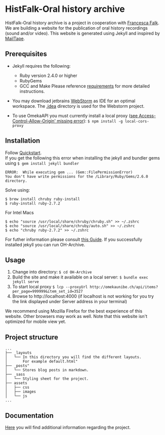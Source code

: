 # HistFalk-Oral history archive
HistFalk-Oral history archive is a project in cooperation with [Francesca Falk](https://www.hist.unibe.ch/ueber_uns/personen/falk_francesca/index_ger.html). 
We are building a website for the publication of oral history recordings (sound and/or video).
This website is generated using Jekyll and inspired by [MailTape](https://www.mailta.pe/).


## Prerequisites 
* Jekyll requires the following:
    * Ruby version 2.4.0 or higher
    * RubyGems
    * GCC and Make
Please reference [requirements](https://jekyllrb.com/docs/installation/#requirements) for more detailed instructions.

* You may download jetbrains [WebStorm](https://www.jetbrains.com/de-de/webstorm/) as IDE  for an optimal workspace. 
The [.idea](.idea) directory is used for the Webstorm project.

* To use OmekaAPI you must currently install a local proxy ([see Access-Control-Allow-Origin' missing error](doc/DocumentationOAH)):
`$ npm install -g local-cors-proxy`

## Installation
Follow [Quickstart](https://jekyllrb.com/docs/). 
<br/> 
If you get the following this error when installing the jekyll and bundler gems using
`$ gem install jekyll bundler`
```    
ERROR:  While executing gem ... (Gem::FilePermissionError) 
You don't have write permissions for the /Library/Ruby/Gems/2.6.0 directory.
```

Solve using:
``` 
$ brew install chruby ruby-install 
$ ruby-install ruby-2.7.2
```
For Intel Macs
```
$ echo "source /usr/local/share/chruby/chruby.sh" >> ~/.zshrc
$ echo "source /usr/local/share/chruby/auto.sh" >> ~/.zshrc
$ echo "chruby ruby-2.7.2" >> ~/.zshrc
```
For futher information please consult [this Guide](https://www.moncefbelyamani.com/how-to-install-xcode-homebrew-git-rvm-ruby-on-mac/?utm_source=stackoverflow).
If you successfully installed jekyll you can run OH-Archive.

## Usage
1. Change into directory: `$ cd OH-Archive`
2. Build the site and make it available on a local server: `$ bundle exec jekyll serve`
3. To start local proxy
`$ lcp --proxyUrl http://omekaunibe.ch/api/items?per_page=999999&item_set_id=3527`
4. Browse to http://localhost:4000 (if localhost is not working for you try the link displayed under Server address 
in your terminal)

We recommend using Mozilla Firefox for the best experience of this website. Other browsers may work as well. Note that 
this website isn't optimized for mobile view yet.


## Project structure
```
...
├── _layouts
│   └── In this directory you will find the different layouts. 
│       For example default.html"
├── _posts"
│   └── Stores blog posts in markdown.
├── _sass
│   └── Styling sheet for the project.
├── assets
│   ├── css
│   ├── images
│   └── js
...

```

## Documentation
[Here](doc) you will find additional information regarding the project.




                                                                                                                                                                                                                                                                                                                                                                                                                                                                                                                                                                                           
                                                                                                                                                                                                                                                                                                                                                                                                                                                                                                                                                                                           
                                                                                                                                                                                                                                                                                                                                                                                                                                                                                                                                                                                           